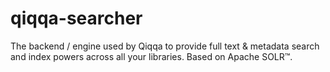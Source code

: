 # qiqqa-searcher
The backend / engine used by Qiqqa to provide full text &amp; metadata search and index powers across all your libraries. Based on Apache SOLR™.
